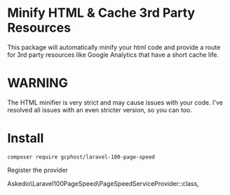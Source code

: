 # Minify HTML & Cache 3rd Party Resources
This package will automatically minify your html code and provide a route for 3rd party resources like Google Analytics that have a short cache life.

# WARNING
The HTML minifier is very strict and may cause issues with your code. I've resolved all issues with an even stricter version, so you can too.

# Install

    composer require gcphost/laravel-100-page-speed
  

Register the provider


   Askedio\Laravel100PageSpeed\PageSpeedServiceProvider::class,
